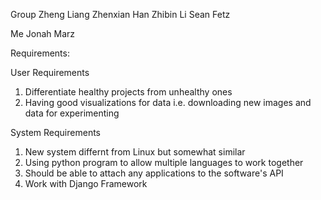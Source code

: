 Group
Zheng Liang
Zhenxian Han
Zhibin Li
Sean Fetz

Me
Jonah Marz

Requirements:

User Requirements
1. Differentiate healthy projects from unhealthy ones
2. Having good visualizations for data i.e. downloading new images and data for experimenting 

System Requirements
1. New system differnt from Linux but somewhat similar 
2. Using python program to allow multiple languages to work together
3. Should be able to attach any applications to the software's API 
4. Work with Django Framework
